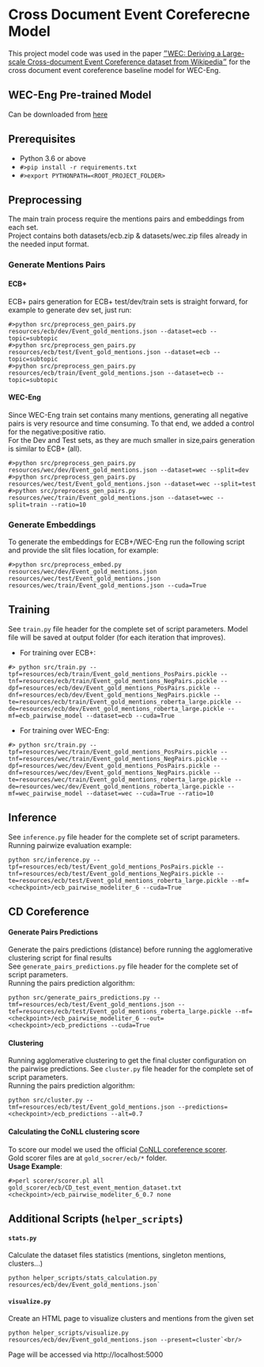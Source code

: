 # Cross Document Event Coreferecne Model
This project model code was used in the paper <a href="https://www.aclweb.org/anthology/2021.naacl-main.198/">״WEC: Deriving a Large-scale Cross-document Event Coreference dataset from Wikipedia״</a> for the cross document event coreference baseline model for WEC-Eng. 
 
## WEC-Eng Pre-trained Model
Can be downloaded from <a href="https://drive.google.com/file/d/16qlIzBULaVDxtFEtt0TDjl50g52OV_W1/view?usp=sharing">here</a>

## Prerequisites
- Python 3.6 or above<br/>
- `#>pip install -r requirements.txt`
- `#>export PYTHONPATH=<ROOT_PROJECT_FOLDER>`

## Preprocessing
The main train process require the mentions pairs and embeddings from each set.<br/>
Project contains both datasets/ecb.zip & datasets/wec.zip files already in the needed input format.  

### Generate Mentions Pairs
#### ECB+
ECB+ pairs generation for ECB+ test/dev/train sets is straight forward, for example to generate dev set, just run:<br/>
```
#>python src/preprocess_gen_pairs.py resources/ecb/dev/Event_gold_mentions.json --dataset=ecb --topic=subtopic
#>python src/preprocess_gen_pairs.py resources/ecb/test/Event_gold_mentions.json --dataset=ecb --topic=subtopic
#>python src/preprocess_gen_pairs.py resources/ecb/train/Event_gold_mentions.json --dataset=ecb --topic=subtopic
```

#### WEC-Eng
Since WEC-Eng train set contains many mentions, generating all negative pairs is very resource and time consuming.
 To that end, we added a control for the negative:positive ratio.<br/> 
 For the Dev and Test sets, as they are much smaller in size,pairs generation is similar to ECB+ (all).
 ```
#>python src/preprocess_gen_pairs.py resources/wec/dev/Event_gold_mentions.json --dataset=wec --split=dev
#>python src/preprocess_gen_pairs.py resources/wec/test/Event_gold_mentions.json --dataset=wec --split=test
#>python src/preprocess_gen_pairs.py resources/wec/train/Event_gold_mentions.json --dataset=wec --split=train --ratio=10
```

### Generate Embeddings
To generate the embeddings for ECB+/WEC-Eng run the following script and provide the slit files location, for example:<br/>
```
#>python src/preprocess_embed.py resources/wec/dev/Event_gold_mentions.json resources/wec/test/Event_gold_mentions.json resources/wec/train/Event_gold_mentions.json --cuda=True
```

## Training
See `train.py` file header for the complete set of script parameters.
Model file will be saved at output folder (for each iteration that improves).
- For training over ECB+:<br/>
```
#> python src/train.py --tpf=resources/ecb/train/Event_gold_mentions_PosPairs.pickle --tnf=resources/ecb/train/Event_gold_mentions_NegPairs.pickle --dpf=resources/ecb/dev/Event_gold_mentions_PosPairs.pickle --dnf=resources/ecb/dev/Event_gold_mentions_NegPairs.pickle --te=resources/ecb/train/Event_gold_mentions_roberta_large.pickle --de=resources/ecb/dev/Event_gold_mentions_roberta_large.pickle --mf=ecb_pairwise_model --dataset=ecb --cuda=True
```
- For training over WEC-Eng:<br/>
```
#> python src/train.py --tpf=resources/wec/train/Event_gold_mentions_PosPairs.pickle --tnf=resources/wec/train/Event_gold_mentions_NegPairs.pickle --dpf=resources/wec/dev/Event_gold_mentions_PosPairs.pickle --dnf=resources/wec/dev/Event_gold_mentions_NegPairs.pickle --te=resources/wec/train/Event_gold_mentions_roberta_large.pickle --de=resources/wec/dev/Event_gold_mentions_roberta_large.pickle --mf=wec_pairwise_model --dataset=wec --cuda=True --ratio=10
```

## Inference
See `inference.py` file header for the complete set of script parameters.
Running pairwize evaluation example:
```
python src/inference.py --tpf=resources/ecb/test/Event_gold_mentions_PosPairs.pickle --tnf=resources/ecb/test/Event_gold_mentions_NegPairs.pickle --te=resources/ecb/test/Event_gold_mentions_roberta_large.pickle --mf=<checkpoint>/ecb_pairwise_modeliter_6 --cuda=True
```

## CD Coreference
#### Generate Pairs Predictions
Generate the pairs predictions (distance) before running the agglomerative clustering script for final results<br/>
See `generate_pairs_predictions.py` file header for the complete set of script parameters.<br/>
Running the pairs prediction algorithm:
```
python src/generate_pairs_predictions.py --tmf=resources/ecb/test/Event_gold_mentions.json --tef=resources/ecb/test/Event_gold_mentions_roberta_large.pickle --mf=<checkpoint>/ecb_pairwise_modeliter_6 --out=<checkpoint>/ecb_predictions --cuda=True
```

#### Clustering
Running agglomerative clustering to get the final cluster configuration on the pairwise predictions.
See `cluster.py` file header for the complete set of script parameters.<br/>
Running the pairs prediction algorithm:
```
python src/cluster.py --tmf=resources/ecb/test/Event_gold_mentions.json --predictions=<checkpoint>/ecb_predictions --alt=0.7
```

#### Calculating the CoNLL clustering score
To score our model we used the official <a href="https://github.com/conll/reference-coreference-scorers">CoNLL coreference scorer</a>.<br/>
Gold scorer files are at `gold_socrer/ecb/*` folder.<br/>
**Usage Example**:

```
#>perl scorer/scorer.pl all gold_scorer/ecb/CD_test_event_mention_dataset.txt <checkpoint>/ecb_pairwise_modeliter_6_0.7 none
```
 

## Additional Scripts (`helper_scripts`)

#### `stats.py`
Calculate the dataset files statistics (mentions, singleton mentions, clusters...) <br/>
```
python helper_scripts/stats_calculation.py resources/ecb/dev/Event_gold_mentions.json`
```
#### `visualize.py`
Create an HTML page to visualize clusters and mentions from the given set<br/>
```
python helper_scripts/visualize.py resources/ecb/dev/Event_gold_mentions.json --present=cluster`<br/>
```
Page will be accessed via http://localhost:5000
